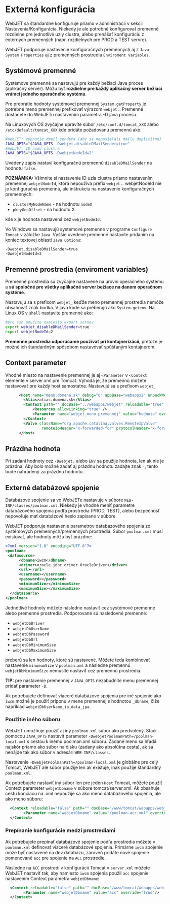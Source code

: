 # Externá konfigurácia

WebJET sa štandardne konfiguruje priamo v administrácii v sekcii Nastavenia/Konfigurácia. Niekedy je ale potrebné konfigurovať premenné rozdielne pre jednotlivé uzly clustra, alebo prenášať konfiguráciu z externých premenných (napr. rozdielnych pre PROD a TEST servre).

WebJET podporuje nastavenie konfiguračných premenných aj z `Java System Properties` aj z premenných prostredia `Enviroment Variables`.

## Systémové premenné

Systémove premenné sa nastavujú pre každý bežiaci Java proces (aplikačný server). Môžu byť **rozdielne pre každý aplikačný server bežiaci vrámci jedného operačného systému**.

Pre prebratie hodnoty systémovej premennej ```System.getProperty``` je potrebné meno premennej prefixovať výrazom ```webjet.```. Premenné dostanete do WebJETu nastavením parametra -D java procesu.

Na Linuxových OS zvyčajne upravíte súbor ```/etc/conf.d/tomcat_XXX``` alebo ```/etc/default/tomcat_XXX``` kde pridáte požadovanú premennú ako:

```sh
#WebJET: vypnutie dmail sendera (aby sa neposielali mailu duplicitne)
JAVA_OPTS="$JAVA_OPTS -Dwebjet.disableDMailSender=true"
#WebJET: ID nodu clustra
JAVA_OPTS="$JAVA_OPTS -DwebjetNodeId=2"
```

Uvedený zápis nastaví konfiguračnú premennú ```disableDMailSender``` na hodnotu ```false```.

**POZNÁMKA:** Všimnite si nastavenie ID uzla clustra priamo nastavením premennej ```webjetNodeId```, ktorá nepoužíva prefix ```webjet.```. webjetNodeId nie je konfiguračná premenná, ale inštrukciu na nastavenie konfiguračných premenných:

- `clusterMyNodeName` - na hodnotu ```nodeX```
- `pkeyGenOffset` - na hodnotu X

kde ```X``` je hodnota nastavená cez ```webjetNodeId```.

Vo Windows sa nastavujú systémové premenné v programe ```Configure Tomcat``` v záložke ```Java```. Vyššie uvedené premenné nastavíte pridaním na koniec textovej oblasti ```Java Options```:

```
-Dwebjet.disableDMailSender=true
-DwebjetNodeId=2
```

## Premenné prostredia (enviroment variables)

Premenné prostredia sú zvyčajne nastavené na úrovni operačného systému a **sú spoločné pre všetky aplikačné server bežiace na danom operačnom systéme**.

Nastavujú sa s prefixom ```webjet_``` keďže meno premennej prostredia nemôže obsahovať znak bodka. V java kóde sa preberajú ako ```System.getenv```. Na Linux OS v `shell` nastavíte premenné ako:

```sh
#pre csh pouzite namiesto export setnev
export webjet_disableDMailSender=true
export webjetNodeId=2
```

**Premenné prostredia odporúčame používať pri kontajnerizácii**, pretože je možné ich štandardným spôsobom nastavovať spúšťaným kontajnerom.

## Context parameter

Vhodné miesto na nastavenie premennej je aj ```<Parameter``` v ```<Context``` elemente v server.xml pre Tomcat. Výhoda je, že premennú môžete nastavovať pre každý host samostatne. Nastavujú sa s prefixom ```webjet_```

```xml
      <Host name="meno.domena.sk" debug="0" appBase="webapps2" unpackWARs="false" autoDeploy="false">
        <Alias>alias.domena.sk</Alias>
        <Context path="" docBase="../webapps/webjet" reloadable="true" debug="0" swallowOutput="true">
            <Resources allowLinking="true" />
            <Parameter name="webjet_meno-premennej" value="hodnota" override="true"/>
        </Context>
        <Valve className="org.apache.catalina.valves.RemoteIpValve"
                remoteIpHeader="x-forwarded-for" protocolHeader="x-forwarded-proto" />
      </Host>
```

## Prázdna hodnota

Pri zadaní hodnoty cez `-Dwebjet.` alebo `ENV` sa použije hodnota, len ak nie je prázdna. Aby bolo možné zadať aj prázdnu hodnotu zadajte znak `-`, tento bude nahradený za prázdnu hodnotu.

## Externé databázové spojenie

Databázové spojenie sa vo WebJETe nastavuje v súbore ```WEB-INF/classes/poolman.xml```. Niekedy je vhodné meniť parametre databázového spojenia podľa prostredia (PROD, TEST), alebo bezpečnosť nepovoľuje mať databázové heslo zapísané v súbore.

WebJET podporuje nastavenie parametrov databázového spojenia zo systémových premenných/premenných prostredia. Súbor `poolman.xml` musí existovať, ale hodnoty môžu byť prázdne:

```xml
<?xml version="1.0" encoding="UTF-8"?>
<poolman>
 <datasource>
      <dbname>iwcm</dbname>
      <driver>oracle.jdbc.driver.OracleDriver</driver>
      <url></url>
      <username></username>
      <password></password>
      <minimumSize></minimumSize>
      <maximumSize></maximumSize>
  </datasource>
</poolman>
```

Jednotlivé hodnoty môžete následne nastaviť cez systémové premenné alebo premenné prostredia. Podporované sú nasledovné premenné:

- `webjetDbDriver`
- `webjetDbUserName`
- `webjetDbPassword`
- `webjetDbUrl`
- `webjetDbMinimumSize`
- `webjetDbMaximumSize`

preberú sa len hodnoty, ktoré sú nastavené. Môžete teda kombinovať nastavenie `minumumSize` v `poolman.xml` a následne premennú `webjetDbMinimumSize` nemusíte nastaviť cez premennú prostredia.

**TIP:** pre nastavenie premennej v `JAVA_OPTS` nezabudnite menu premennej pridať parameter `-D`.

Ak potrebujete definovať viaceré databázové spojenia pre iné spojenie ako `iwcm` možné je použiť príponu v mene premennej s hodnotou ```_dbname```, čiže napríklad ```webjetDbUserName_ip_data_jpa```.

### Použitie iného súboru

WebJET umožňuje použiť aj iný `poolman.xml` súbor ako predvolený. Stačí pomocou `JAVA_OPTS` nastaviť parameter ```-DwebjetPoolmanPath=/poolman-local.xml``` s cestou k inému poolman.xml súboru. Zadané meno sa hľadá najskôr priamo ako súbor na disku (zadaný ako absolútna cesta), ak sa nenájde tak ako súbor v adresári ```WEB-INF/classes```.

Nastavenie ```-DwebjetPoolmanPath=/poolman-local.xml``` je globálne pre celý Tomcat, WebJET ale súbor použije len ak existuje, inak použije štandardný ```poolman.xml```.

Ak potrebujete nastaviť iný súbor len pre jeden `Host` Tomcat, môžete použiť Context parameter ```webjetDbname``` v súbore tomcat/server.xml. Ak obsahuje cestu končiacu na .xml nepoužije sa ako meno databázového spojenia, ale ako meno súboru:

```xml
  <Context reloadable="false" path="" docBase="/www/tomcat/webapps/webjet/" allowLinking="true" swallowOutput="true">
        <Parameter name="webjetDbname" value="/poolman-acc.xml" override="true"/>
  </Context>
```

### Prepínanie konfigurácie medzi prostrediami

Ak potrebujete prepínať databázové spojenie podľa prostredia môžete v `poolman.xml` definovať viaceré databázové spojenia. Primárne `iwcm` spojenie môže byť nastavené na dev databázu, zároveň pridáte nové spojenie pomenované ```acc``` pre spojenie na `ACC` prostredie.

Následne na `ACC` prostredí v konfigurácii Tomcat v `server.xml` môžete WebJET nastaviť tak, aby namiesto `iwcm` spojenia použil `acc` spojenie nastavením Context parametra ```webjetDbname```:

```xml
  <Context reloadable="false" path="" docBase="/www/tomcat/webapps/webjet/" allowLinking="true" swallowOutput="true">
        <Parameter name="webjetDbname" value="acc" override="true"/>
  </Context>
```